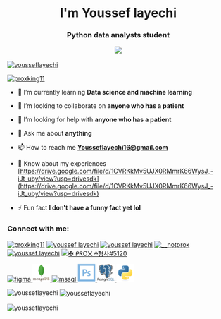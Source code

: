 <h1 align="center">I'm Youssef layechi</h1>
<h3 align="center">Python data analysts student</h3>

<div align="center">
  <img src="https://profile-counter.glitch.me/yousseflayechi/count.svg?"  />
</div>

<p align="left"> <a href="https://github.com/ryo-ma/github-profile-trophy"><img src="https://github-profile-trophy.vercel.app/?username=yousseflayechi" alt="yousseflayechi" /></a> </p>

<p align="left"> <a href="https://twitter.com/proxking11" target="blank"><img src="https://img.shields.io/twitter/follow/proxking11?logo=twitter&style=for-the-badge" alt="proxking11" /></a> </p>

- 🌱 I’m currently learning **Data science and machine learning**

- 👯 I’m looking to collaborate on **anyone who has a patient**

- 🤝 I’m looking for help with **anyone who has a patient**

- 💬 Ask me about **anything**

- 📫 How to reach me **Yousseflayechi16@gmail.com**

- 📄 Know about my experiences [https://drive.google.com/file/d/1CVRKkMv5UJX0RMmrK66WysJ_-iJt_uby/view?usp=drivesdk](https://drive.google.com/file/d/1CVRKkMv5UJX0RMmrK66WysJ_-iJt_uby/view?usp=drivesdk)

- ⚡ Fun fact **I don't have a funny fact yet lol**

<h3 align="left">Connect with me:</h3>
<p align="left">
<a href="https://twitter.com/proxking11" target="blank"><img align="center" src="https://raw.githubusercontent.com/rahuldkjain/github-profile-readme-generator/master/src/images/icons/Social/twitter.svg" alt="proxking11" height="30" width="40" /></a>
<a href="https://linkedin.com/in/youssef layechi" target="blank"><img align="center" src="https://raw.githubusercontent.com/rahuldkjain/github-profile-readme-generator/master/src/images/icons/Social/linked-in-alt.svg" alt="youssef layechi" height="30" width="40" /></a>
<a href="https://fb.com/youssef layechi" target="blank"><img align="center" src="https://raw.githubusercontent.com/rahuldkjain/github-profile-readme-generator/master/src/images/icons/Social/facebook.svg" alt="youssef layechi" height="30" width="40" /></a>
<a href="https://instagram.com/__notprox" target="blank"><img align="center" src="https://raw.githubusercontent.com/rahuldkjain/github-profile-readme-generator/master/src/images/icons/Social/instagram.svg" alt="__notprox" height="30" width="40" /></a>
<a href="https://www.youtube.com/c/youssef layechi" target="blank"><img align="center" src="https://raw.githubusercontent.com/rahuldkjain/github-profile-readme-generator/master/src/images/icons/Social/youtube.svg" alt="youssef layechi" height="30" width="40" /></a>
<a href="https://discord.gg/✠ ᑭᖇO᙭ ✠형사#5120" target="blank"><img align="center" src="https://raw.githubusercontent.com/rahuldkjain/github-profile-readme-generator/master/src/images/icons/Social/discord.svg" alt="✠ ᑭᖇO᙭ ✠형사#5120" height="30" width="40" /></a>
</p>

<p align="left"> <a href="https://www.figma.com/" target="_blank" rel="noreferrer"> <img src="https://www.vectorlogo.zone/logos/figma/figma-icon.svg" alt="figma" width="40" height="40"/> </a> <a href="https://www.mongodb.com/" target="_blank" rel="noreferrer"> <img src="https://raw.githubusercontent.com/devicons/devicon/master/icons/mongodb/mongodb-original-wordmark.svg" alt="mongodb" width="40" height="40"/> </a> <a href="https://www.microsoft.com/en-us/sql-server" target="_blank" rel="noreferrer"> <img src="https://www.svgrepo.com/show/303229/microsoft-sql-server-logo.svg" alt="mssql" width="40" height="40"/> </a> <a href="https://www.photoshop.com/en" target="_blank" rel="noreferrer"> <img src="https://raw.githubusercontent.com/devicons/devicon/master/icons/photoshop/photoshop-line.svg" alt="photoshop" width="40" height="40"/> </a> <a href="https://www.postgresql.org" target="_blank" rel="noreferrer"> <img src="https://raw.githubusercontent.com/devicons/devicon/master/icons/postgresql/postgresql-original-wordmark.svg" alt="postgresql" width="40" height="40"/> </a> <a href="https://www.python.org" target="_blank" rel="noreferrer"> <img src="https://raw.githubusercontent.com/devicons/devicon/master/icons/python/python-original.svg" alt="python" width="40" height="40"/> </a> </p>

<p><img align="left" src="https://github-readme-stats.vercel.app/api/top-langs?username=yousseflayechi&show_icons=true&locale=en&layout=compact" alt="yousseflayechi" /></p>

<p>&nbsp;<img align="center" src="https://github-readme-stats.vercel.app/api?username=yousseflayechi&show_icons=true&locale=en" alt="yousseflayechi" /></p>

<p><img align="center" src="https://github-readme-streak-stats.herokuapp.com/?user=yousseflayechi&" alt="yousseflayechi" /></p>
